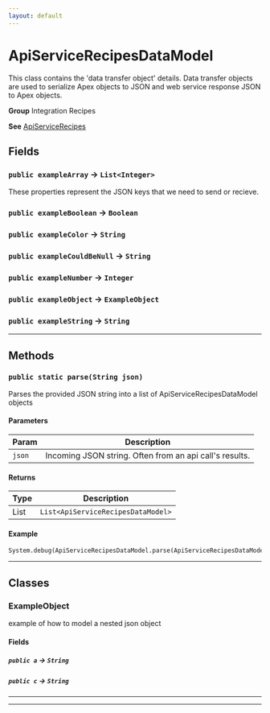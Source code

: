 ```yaml
---
layout: default
---
```

# ApiServiceRecipesDataModel

This class contains the 'data transfer object' details.
Data transfer objects are used to serialize Apex objects to JSON and
web service response JSON to Apex objects.


**Group** Integration Recipes


**See** [ApiServiceRecipes](./ApiServiceRecipes.md)

## Fields

### `public exampleArray` → `List<Integer>`


These properties represent the JSON keys that we need to send or recieve.

### `public exampleBoolean` → `Boolean`


### `public exampleColor` → `String`


### `public exampleCouldBeNull` → `String`


### `public exampleNumber` → `Integer`


### `public exampleObject` → `ExampleObject`


### `public exampleString` → `String`


---
## Methods
### `public static parse(String json)`

Parses the provided JSON string into a list of ApiServiceRecipesDataModel objects

#### Parameters

|Param|Description|
|---|---|
|`json`|Incoming JSON string. Often from an api call's results.|

#### Returns

|Type|Description|
|---|---|
|List<ApiServiceRecipesDataModel>|`List<ApiServiceRecipesDataModel>`|

#### Example
```apex
System.debug(ApiServiceRecipesDataModel.parse(ApiServiceRecipesDataModel_Tests.testJSON));
```


---
## Classes
### ExampleObject

example of how to model a nested json object

#### Fields

##### `public a` → `String`


##### `public c` → `String`


---

---
